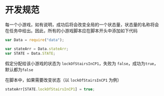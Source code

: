 # 开发规范

每一个小游戏，如有说明，成功后将会改变全局的一个状态量，状态量的名称将会在任务中给出。因此，所有的小游戏脚本应在脚本开头中添加如下代码

```javascript
var Data = require("data");

var stateArr = Data.stateArr;
var STATE = Data.STATE;
```

假定分配给该小游戏的状态为 `lockOfStairsInCP1`，失败为 `false`，成功为`true`，默认都为`false`

在脚本中，如果需要改变状态（以 `lockOfStairsInCP1` 为例）

```javascript
stateArr[STATE.lockOfStairsInCP1] = true;
```

